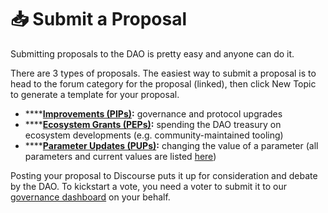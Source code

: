 # 📥 Submit a Proposal

Submitting proposals to the DAO is pretty easy and anyone can do it.

There are 3 types of proposals. The easiest way to submit a proposal is to head to the forum category for the proposal \(linked\), then click New Topic to generate a template for your proposal.

* \*\*\*\*[**Improvements \(PIPs\)**](https://forum.pokt.network/c/governance/pip/28)**:** governance and protocol upgrades
* \*\*\*\*[**Ecosystem Grants \(PEPs\)**](https://forum.pokt.network/c/governance/pep/29)**:** spending the DAO treasury on ecosystem developments \(e.g. community-maintained tooling\)
* \*\*\*\*[**Parameter Updates \(PUPs\)**](https://forum.pokt.network/c/governance/pup/30)**:** changing the value of a parameter \(all parameters and current values are listed [here](../../references/protocol-parameters.md)\)

Posting your proposal to Discourse puts it up for consideration and debate by the DAO. To kickstart a vote, you need a voter to submit it to our [governance dashboard](https://gov.pokt.network) on your behalf.

